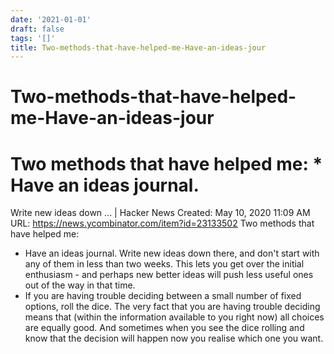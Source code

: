 ```yaml
---
date: '2021-01-01'
draft: false
tags: '[]'
title: Two-methods-that-have-helped-me-Have-an-ideas-jour
---
```


# Two-methods-that-have-helped-me-Have-an-ideas-jour

# Two methods that have helped me: * Have an ideas journal.
Write new ideas down ... | Hacker News
Created: May 10, 2020 11:09 AM
URL: https://news.ycombinator.com/item?id=23133502
Two methods that have helped me:
* Have an ideas journal.
Write new ideas down there, and don't start with any of them in less than two weeks.
This lets you get over the initial enthusiasm - and perhaps new better ideas will push less useful ones out of the way in that time.
* If you are having trouble deciding between a small number of fixed options, roll the dice.
The very fact that you are having trouble deciding means that (within the information available to you right now) all choices are equally good.
And sometimes when you see the dice rolling and know that the decision will happen now you realise which one you want.

